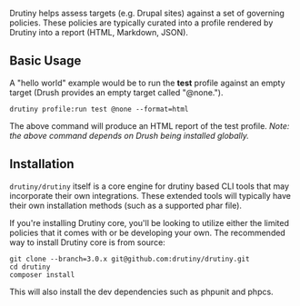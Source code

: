 Drutiny helps assess targets (e.g. Drupal sites) against a set of governing
policies. These policies are typically curated into a profile rendered by
Drutiny into a report (HTML, Markdown, JSON).

## Basic Usage
A "hello world" example would be to run the __test__ profile against an empty
target (Drush provides an empty target called "@none.").

```
drutiny profile:run test @none --format=html
```
The above command will produce an HTML report of the test profile. *Note: the above command depends on Drush being installed globally.*

## Installation

`drutiny/drutiny` itself is a core engine for drutiny based CLI tools that may
incorporate their own integrations. These extended tools will typically have
their own installation methods (such as a supported phar file).

If you're installing Drutiny core, you'll be looking to utilize either the
limited policies that it comes with or be developing your own. The recommended
way to install Drutiny core is from source:

```
git clone --branch=3.0.x git@github.com:drutiny/drutiny.git
cd drutiny
composer install
```

This will also install the dev dependencies such as phpunit and phpcs.

